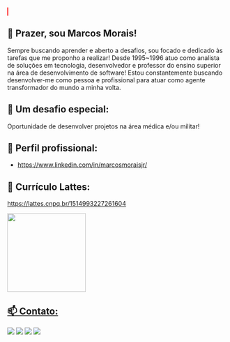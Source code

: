 <span style="border:1px solid red;text-align=center">
<img scr='https://user-images.githubusercontent.com/26969915/187194803-0d64dae2-bfbf-4813-be01-89006ce96160.jpg'></img>
</span>

## 🤝 Prazer, sou Marcos Morais!

Sempre buscando aprender e aberto a desafios, sou focado e dedicado às tarefas que me proponho a realizar! Desde 1995~1996 atuo como analista de soluções em tecnologia, desenvolvedor e professor do ensino superior na área de desenvolvimento de software! Estou constantemente buscando desenvolver-me como pessoa e profissional para atuar como agente transformador do mundo a minha volta.

## 🎯 Um desafio especial:

Oportunidade de desenvolver projetos na área médica e/ou militar! 

## 📌 Perfil profissional:
- <a href="https://www.linkedin.com/in/marcosmoraisjr/">https://www.linkedin.com/in/marcosmoraisjr/</a> 

## 👋 Currículo Lattes:
<a href="https://lattes.cnpq.br/1514993227261604">https://lattes.cnpq.br/1514993227261604</a> 
<div>
<a href="https://github.com/mmstec">
<img height="180em" src="https://github-readme-stats.vercel.app/api/top-langs/?username=mmstec&layout=compact&langs_count=7&theme=light"/>
</div>

## 📫 Contato:
<div>
     <a href="https://www.linkedin.com/in/mmstec" target="_blank"><img src="https://img.shields.io/badge/-LinkedIn-%230077B5?style=for-the-badge&logo=linkedin&logoColor=white" target="_blank"></a>  
     <a href="https://www.youtube.com/mmstec" target="_blank"><img src="https://img.shields.io/badge/YouTube-FF0000?style=for-the-badge&logo=youtube&logoColor=white" target="_blank"></a>
     <a href="https://instagram.com/mmstec" target="_blank"><img src="https://img.shields.io/badge/-Instagram-%23E4405F?style=for-the-badge&logo=instagram&logoColor=white" target="_blank"></a>
     <a href = "mailto:mmstec@gmail.com"><img src="https://img.shields.io/badge/Gmail-D14836?style=for-the-badge&logo=gmail&logoColor=white" target="_blank"></a>
</div>
